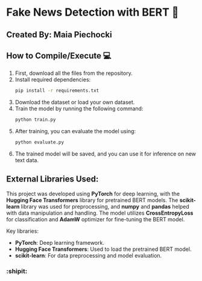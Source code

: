 # Fake News Detection with BERT :newspaper:

## Created By: Maia Piechocki

## How to Compile/Execute :computer:

1. First, download all the files from the repository.
2. Install required dependencies:
   ```bash
   pip install -r requirements.txt
   ```
3. Download the dataset or load your own dataset.
4. Train the model by running the following command:
   ```bash
   python train.py
   ```
5. After training, you can evaluate the model using:
   ```bash
   python evaluate.py
   ```
6. The trained model will be saved, and you can use it for inference on new text data.

## External Libraries Used:
This project was developed using **PyTorch** for deep learning, with the **Hugging Face Transformers** library for pretrained BERT models. The **scikit-learn** library was used for preprocessing, and **numpy** and **pandas** helped with data manipulation and handling. The model utilizes **CrossEntropyLoss** for classification and **AdamW** optimizer for fine-tuning the BERT model.

Key libraries:
- **PyTorch**: Deep learning framework.
- **Hugging Face Transformers**: Used to load the pretrained BERT model.
- **scikit-learn**: For data preprocessing and model evaluation.

### :shipit:
